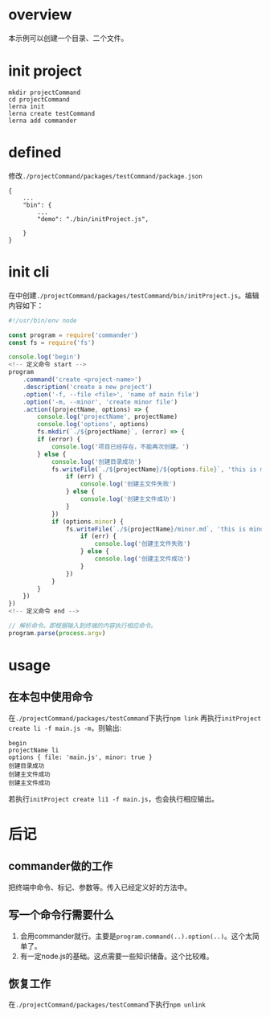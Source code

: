 # overview
本示例可以创建一个目录、二个文件。

# init project
```
mkdir projectCommand
cd projectCommand
lerna init
lerna create testCommand
lerna add commander
```
# defined
修改`./projectCommand/packages/testCommand/package.json`
```
{
	...
	"bin": {
        ...
		"demo": "./bin/initProject.js",

	}
}
```
# init cli
在中创建`./projectCommand/packages/testCommand/bin/initProject.js`。编辑内容如下：
```js
#!/usr/bin/env node

const program = require('commander')
const fs = require('fs')

console.log('begin')
<!-- 定义命令 start -->
program
    .command('create <project-name>')
    .description('create a new project')
    .option('-f, --file <file>', 'name of main file')
    .option('-m, --minor', 'create minor file')
    .action((projectName, options) => {
        console.log('projectName', projectName)
        console.log('options', options)
        fs.mkdir(`./${projectName}`, (error) => {
        if (error) {
            console.log('项目已经存在，不能再次创建。')
        } else {
            console.log('创建目录成功')
            fs.writeFile(`./${projectName}/${options.file}`, 'this is main file.', (err) => {
                if (err) {
                    console.log('创建主文件失败')
                } else {
                    console.log('创建主文件成功')
                }
            })
            if (options.minor) {
                fs.writeFile(`./${projectName}/minor.md`, 'this is minor file.', (err) => {
                    if (err) {
                        console.log('创建主文件失败')
                    } else {
                        console.log('创建主文件成功')
                    }
                })
            }
        }
    })
})
<!-- 定义命令 end -->

// 解析命令。即根据输入到终端的内容执行相应命令。
program.parse(process.argv)
```


# usage
## 在本包中使用命令
在`./projectCommand/packages/testCommand`下执行`npm link`
再执行`initProject create li -f main.js -m`，则输出:
```
begin
projectName li
options { file: 'main.js', minor: true }
创建目录成功
创建主文件成功
创建主文件成功
```
若执行`initProject create li1 -f main.js`，也会执行相应输出。

# 后记

## commander做的工作
把终端中命令、标记、参数等。传入已经定义好的方法中。

## 写一个命令行需要什么
1. 会用commander就行。主要是`program.command(..).option(..)`。这个太简单了。
2. 有一定node.js的基础。这点需要一些知识储备。这个比较难。

## 恢复工作
在`./projectCommand/packages/testCommand`下执行`npm unlink`
